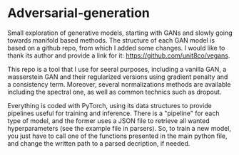 # Adversarial-generation

Small exploration of generative models, starting with GANs and slowly going towards manifold based methods.
The structure of each GAN model is based on a github repo, from which I added some changes. I would like to thank its author and provide a link for it: https://github.com/unit8co/vegans.

This repo is a tool that I use for seeral purposes, including a vanilla GAN, a wasserstein GAN and their regularized versions using gradient penalty and a consistency term. Moreover, several normalizations methods are available including the spectral one, as well as common technics such as dropout.  

Everything is coded with PyTorch, using its data structures to provide pipelines useful for training and inference. There is a "pipeline" for each type of model, and the former uses a JSON file to retrieve all wanted hyperparameters (see the example file in parsers). So, to train a new model, you just have to call one of the functions presented in the main python file, and change the written path to a parsed decription, if needed.


